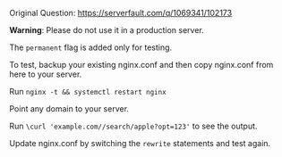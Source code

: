 Original Question: https://serverfault.com/q/1069341/102173

**Warning**: Please do not use it in a production server.

The `permanent` flag is added only for testing.

To test, backup your existing nginx.conf and then copy nginx.conf from here to your server.

Run `nginx -t && systemctl restart nginx`

Point any domain to your server.

Run `\curl 'example.com//search/apple?opt=123'` to see the output.

Update nginx.conf by switching the `rewrite` statements and test again.
